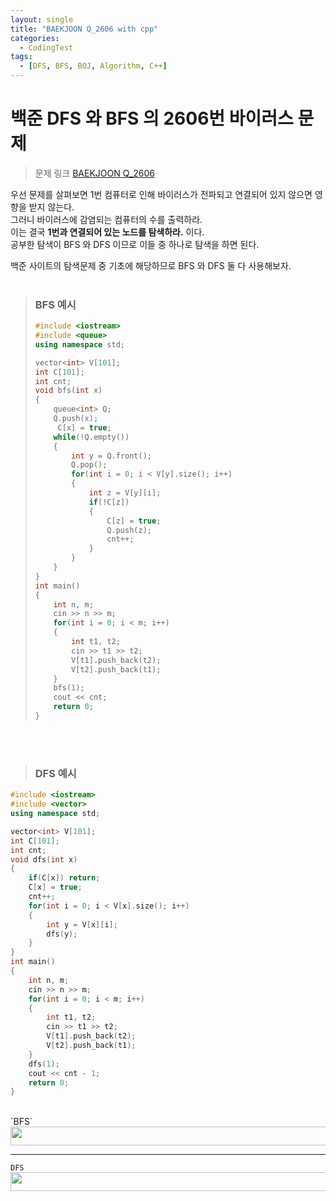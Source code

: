 ```yaml
---
layout: single
title: "BAEKJOON Q_2606 with cpp"
categories:
  - CodingTest
tags:
  - [DFS, BFS, BOJ, Algorithm, C++]
---
```


# 백준 DFS 와 BFS 의 2606번 바이러스 문제
> 문제 링크
> [BAEKJOON Q_2606](https://www.acmicpc.net/problem/2606)

우선 문제를 살펴보면 1번 컴퓨터로 인해 바이러스가 전파되고 연결되어 있지 않으면 영향을 받지 않는다. <br>
그러니 바이러스에 감염되는 컴퓨터의 수를 출력하라. <br>
이는 결국 **1번과 연결되어 있는 노드를 탐색하라.** 이다.<br>
공부한 탐색이 BFS 와 DFS 이므로 이들 중 하나로 탐색을 하면 된다.<br>

백준 사이트의 탐색문제 중 기초에 해당하므로 BFS 와 DFS 둘 다 사용해보자.<br><br>

> ### BFS 예시
> ```C++
> #include <iostream>
> #include <queue>
> using namespace std;
>
> vector<int> V[101];
> int C[101];
> int cnt;
> void bfs(int x)
> {
>     queue<int> Q;
>     Q.push(x);
>      C[x] = true;
>     while(!Q.empty())
>     {
>         int y = Q.front();
>         Q.pop();
>         for(int i = 0; i < V[y].size(); i++)
>         {
>             int z = V[y][i];
>             if(!C[z])
>             {
>                 C[z] = true;
>                 Q.push(z);
>                 cnt++;
>             }
>         }
>     }
> }
> int main()
> {
>     int n, m;
>     cin >> n >> m;
>     for(int i = 0; i < m; i++)
>     {
>         int t1, t2;
>         cin >> t1 >> t2;
>         V[t1].push_back(t2);
>         V[t2].push_back(t1);
>     }
>     bfs(1);
>     cout << cnt;
>     return 0;
> }
> ```
 
<br><br>
 
> ### DFS 예시
```C++
#include <iostream>
#include <vector>
using namespace std;

vector<int> V[101];
int C[101];
int cnt;
void dfs(int x)
{
    if(C[x]) return;
    C[x] = true;
    cnt++;
    for(int i = 0; i < V[x].size(); i++)
    {
        int y = V[x][i];
        dfs(y);
    }
}
int main()
{
    int n, m;
    cin >> n >> m;
    for(int i = 0; i < m; i++)
    {
        int t1, t2;
        cin >> t1 >> t2;
        V[t1].push_back(t2);
        V[t2].push_back(t1);
    }
    dfs(1);
    cout << cnt - 1;
    return 0;
}
```
<br>
`BFS`
<img src="https://user-images.githubusercontent.com/87271529/166417628-e62552d0-18a8-4b3a-8c34-189e95d37a0b.png" width = "700" height = "30"> 

***

`DFS`
<img src="https://user-images.githubusercontent.com/87271529/166417661-35056f8f-754c-4098-9f7d-1437ecd0f9f8.png" width = "700" height = "30">
